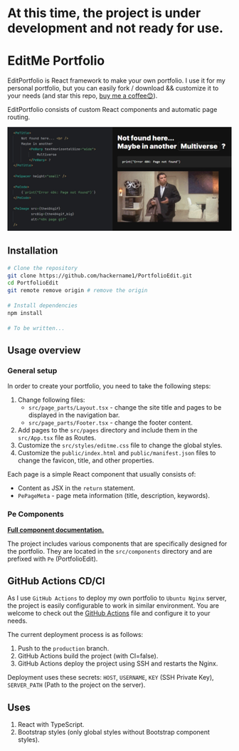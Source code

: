 # At this time, the project is under development and not ready for use.

# EditMe Portfolio

EditPortfolio is React framework to make your own portfolio. I use it for my personal portfolio, but you can easily
fork / download && customize it to your needs (and star this repo, [buy me a coffee😊](https://buymeacoffee.com/nevolodia)).

EditPortfolio consists of custom React components and automatic page routing.

![EditMe Portfolio](./readme01.jpg)


## Installation
```bash
# Clone the repository
git clone https://github.com/hackername1/PortfolioEdit.git
cd PortfolioEdit
git remote remove origin # remove the origin

# Install dependencies
npm install

# To be written...
```


## Usage overview

### General setup

In order to create your portfolio, you need to take the following steps:

1. Change following files:
	- `src/page_parts/Layout.tsx` - change the site title and pages to be displayed in the navigation bar.
	- `src/page_parts/Footer.tsx` - change the footer content.
2. Add pages to the `src/pages` directory and include them in the `src/App.tsx` file as Routes.
3. Customize the `src/styles/editme.css` file to change the global styles.
4. Customize the `public/index.html` and `public/manifest.json` files to change the favicon, title, and other properties.

Each page is a simple React component that usually consists of:
- Content as JSX in the `return` statement.
- `PePageMeta` - page meta information (title, description, keywords).

### Pe Components

[**Full component documentation.**](./docs/components.md)

The project includes various components that are specifically designed for the portfolio.
They are located in the `src/components` directory and are prefixed with `Pe` (PortfolioEdit).


## GitHub Actions CD/CI

As I use `GitHub Actions` to deploy my own portfolio to `Ubuntu Nginx` server, the project is easily configurable to
work in similar environment. You are welcome to check out the [GitHub Actions](.github/workflows/main.yml) file and
configure it to your needs.

The current deployment process is as follows:
1. Push to the `production` branch.
2. GitHub Actions build the project (with CI=false).
3. GitHub Actions deploy the project using SSH and restarts the Nginx.

Deployment uses these secrets: `HOST`, `USERNAME`, `KEY` (SSH Private Key), `SERVER_PATH` (Path to the project on the
server).


## Uses

1. React with TypeScript.
2. Bootstrap styles (only global styles without Bootstrap component styles).


